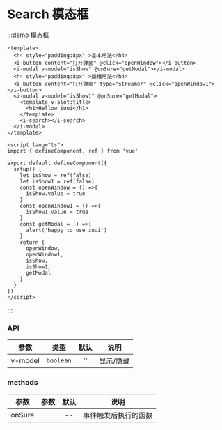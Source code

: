 # Search 模态框

:::demo 模态框

```vue
<template>
  <h4 style="padding:8px" >基本用法</h4>
  <i-button content="打开弹窗" @click="openWindow"></i-button>
  <i-modal v-model="isShow" @onSure="getModal"></i-modal>
  <h4 style="padding:8px" >插槽用法</h4>
  <i-button content="打开弹窗" type="streamer" @click="openWindow1"></i-button>
  <i-modal v-model="isShow1" @onSure="getModal">
    <template v-slot:title>
      <h1>Hellow iuui</h1>
    </template>
    <i-search></i-search>
  </i-modal>
</template>

<script lang="ts">
import { defineComponent, ref } from 'vue'

export default defineComponent({
  setup() {
    let isShow = ref(false)
    let isShow1 = ref(false)
    const openWindow = () =>{
      isShow.value = true
    }
    const openWindow1 = () =>{
      isShow1.value = true
    }
    const getModal = () =>{
      alert('happy to use iuui')
    }
    return {
      openWindow,
      openWindow1,
      isShow,
      isShow1,
      getModal
    }
  }
})
</script>
```

:::

### API

|    参数     |   类型    | 默认  |           说明           |
| :---------: | :-------: | :---: | :----------------------: |
|   v-model   | `boolean`  |  ''   |        显示/隐藏          |

### methods

|  参数   | 参数 | 默认 |    说明    |
| :-----: | :--: | :--: | :--------: |
| onSure |   |  --  | 事件触发后执行的函数 |